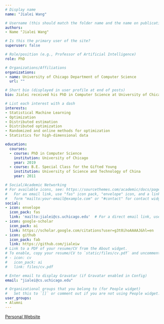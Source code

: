 ```yaml
---
# Display name
name: "Jialei Wang"

# Username (this should match the folder name and the name on publications)
authors:
- Name "Jialei Wang"

# Is this the primary user of the site?
superuser: false

# Role/position (e.g., Professor of Artificial Intelligence)
role: PhD

# Organizations/Affiliations
organizations:
- name: University of Chicago Department of Computer Science
  url: ""

# Short bio (displayed in user profile at end of posts)
bio: Jialei received his PhD in Computer Science at University of Chicago in June 2019. His advisors were Nathan Srebro and Mladen Kolar.

# List each interest with a dash
interests:
- Statistical Machine Learning
- Optimization
- Distributed estimation
- Distributed optimization
- Randomized and online methods for optimization
- Statistics for high-dimensional data

education:
  courses:
  - course: PhD in Computer Science
    institution: University of Chicago
    year: 2019
  - course: B.E. Special Class for the Gifted Young
    institution: University of Science and Technology of China
    year: 2011

# Social/Academic Networking
# For available icons, see: https://sourcethemes.com/academic/docs/page-builder/#icons
#   For an email link, use "fas" icon pack, "envelope" icon, and a link in the
#   form "mailto:your-email@example.com" or "#contact" for contact widget.
social:
- icon: envelope
  icon_pack: fas
  link: 'mailto:jialei@cs.uchicago.edu'  # For a direct email link, use "mailto:test@example.org".
- icon: google-scholar
  icon_pack: ai
  link: https://scholar.google.com/citations?user=g3t0ihoAAAAJ&hl=en
- icon: github
  icon_pack: fab
  link: https://github.com/jialeiw
# Link to a PDF of your resume/CV from the About widget.
# To enable, copy your resume/CV to `static/files/cv.pdf` and uncomment the lines below.
# - icon: cv
#   icon_pack: ai
#   link: files/cv.pdf

# Enter email to display Gravatar (if Gravatar enabled in Config)
email: "jialei@cs.uchicago.edu"

# Organizational groups that you belong to (for People widget)
#   Set this to `[]` or comment out if you are not using People widget.
user_groups:
- Alumni
---
```


[Personal Website](https://jialeiw.github.io/index.html)
